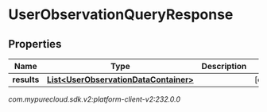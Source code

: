 # UserObservationQueryResponse


## Properties

| Name | Type | Description | Notes |
| ------------ | ------------- | ------------- | ------------- |
| **results** | [**List&lt;UserObservationDataContainer&gt;**](UserObservationDataContainer) |  |  [optional] |




_com.mypurecloud.sdk.v2:platform-client-v2:232.0.0_
